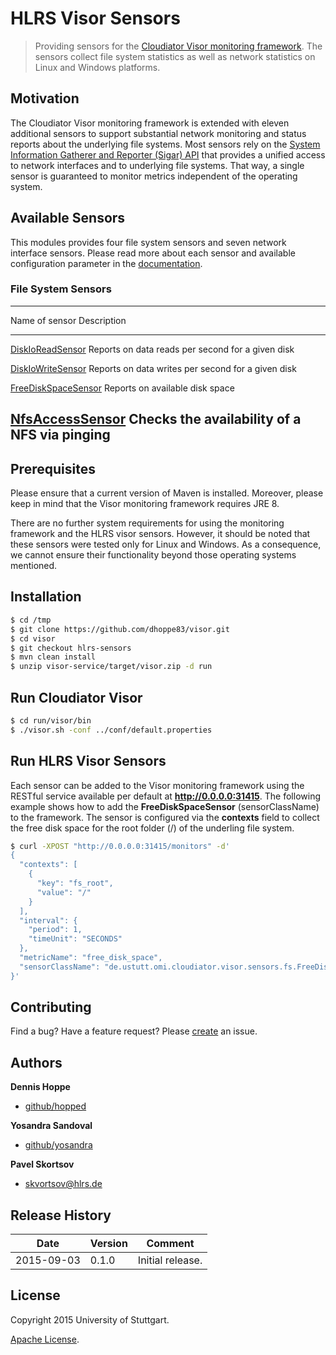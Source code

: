 # HLRS Visor Sensors

> Providing sensors for the [Cloudiator Visor monitoring framework][visor]. The sensors collect file system statistics as well as network statistics on Linux and Windows platforms.


## Motivation
The Cloudiator Visor monitoring framework is extended with eleven additional sensors to support substantial network monitoring and status reports about the underlying file systems. Most sensors rely on the [System Information Gatherer and Reporter (Sigar) API][sigar] that provides a unified access to network interfaces and to underlying file systems. That way, a single sensor is guaranteed to monitor metrics independent of the operating system.


## Available Sensors
This modules provides four file system sensors and seven network interface sensors. Please read more about each sensor and available configuration parameter in the [documentation][documentation].

### File System Sensors
---------------------------------------------------------------------------------------------------
Name of sensor                                  Description
----------------------------------------------- ---------------------------------------------------
[DiskIoReadSensor][DiskIoReadSensor]            Reports on data reads per second for a given disk

[DiskIoWriteSensor][DiskIoWriteSensor]          Reports on data writes per second for a given disk

[FreeDiskSpaceSensor][FreeDiskSpaceSensor]      Reports on available disk space

[NfsAccessSensor][NfsAccessSensor]              Checks the availability of a NFS via pinging
---------------------------------------------------------------------------------------------------

## Prerequisites
Please ensure that a current version of Maven is installed. Moreover, please keep in mind that the Visor monitoring framework requires JRE 8.

There are no further system requirements for using the monitoring framework and the HLRS visor sensors. However, it should be noted that these sensors were tested only for Linux and Windows. As a consequence, we cannot ensure their functionality beyond those operating systems mentioned.


## Installation
```bash
$ cd /tmp
$ git clone https://github.com/dhoppe83/visor.git
$ cd visor
$ git checkout hlrs-sensors
$ mvn clean install
$ unzip visor-service/target/visor.zip -d run
```

## Run Cloudiator Visor
```bash
$ cd run/visor/bin
$ ./visor.sh -conf ../conf/default.properties
```

## Run HLRS Visor Sensors
Each sensor can be added to the Visor monitoring framework using the RESTful service available per default at __http://0.0.0.0:31415__. The following example shows how to add the __FreeDiskSpaceSensor__ (sensorClassName) to the framework. The sensor is configured via the __contexts__ field to collect the free disk space for the root folder (/) of the underling file system.

```bash
$ curl -XPOST "http://0.0.0.0:31415/monitors" -d'
{  
  "contexts": [  
    {  
      "key": "fs_root",
      "value": "/"
    }
  ],
  "interval": {  
    "period": 1,
    "timeUnit": "SECONDS"
  },
  "metricName": "free_disk_space",
  "sensorClassName": "de.ustutt.omi.cloudiator.visor.sensors.fs.FreeDiskSpaceSensor"
}'
```


## Contributing
Find a bug? Have a feature request?
Please [create](https://github.com/dhoppe83/visor/issues) an issue.


## Authors
**Dennis Hoppe**
+ [github/hopped](https://github.com/hopped)

**Yosandra Sandoval**
+ [github/yosandra](https://github.com/yosandra)

**Pavel Skortsov**
+ [skvortsov@hlrs.de](mailto:skvortsov@hlrs.de)


## Release History

| Date        | Version | Comment          |
| ----------- | ------- | ---------------- |
| 2015-09-03  | 0.1.0   | Initial release. |


## License
Copyright 2015 University of Stuttgart.

[Apache License](LICENSE).


[documentation]: documentation/README.md
[hlrs]: http://www.hlrs.de
[sigar]: http://sigar.hyperic.com/
[visor]: https://github.com/cloudiator/visor

[DiskIoReadSensor]: documentation/DiskIoReadSensor.md
[DiskIoWriteSensor]: documentation/DiskIoWriteSensor.md
[FreeDiskSpaceSensor]: documentation/FreeDiskSpaceSensor.md
[NfsAccessSensor]: documentation/NfsAccessSensor.md
